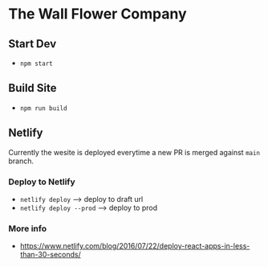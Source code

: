 # The Wall Flower Company

## Start Dev

- `npm start`

## Build Site

- `npm run build`

## Netlify

Currently the wesite is deployed everytime a new PR is merged against `main` branch.

### Deploy to Netlify

- `netlify deploy` --> deploy to draft url
- `netlify deploy --prod` --> deploy to prod

### More info

- https://www.netlify.com/blog/2016/07/22/deploy-react-apps-in-less-than-30-seconds/
